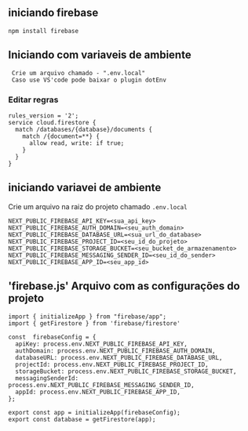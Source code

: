 ## iniciando firebase
````
npm install firebase
````
## Iniciando com variaveis de ambiente
````
 Crie um arquivo chamado - ".env.local"
 Caso use VS'code pode baixar o plugin dotEnv
````


###  Editar regras

````
rules_version = '2';
service cloud.firestore {
  match /databases/{database}/documents {
    match /{document=**} {
      allow read, write: if true;
    }
  }
}

````



## iniciando variavei de ambiente

Crie um arquivo na raiz do projeto chamado `.env.local`

````
NEXT_PUBLIC_FIREBASE_API_KEY=<sua_api_key>
NEXT_PUBLIC_FIREBASE_AUTH_DOMAIN=<seu_auth_domain>
NEXT_PUBLIC_FIREBASE_DATABASE_URL=<sua_url_do_database>
NEXT_PUBLIC_FIREBASE_PROJECT_ID=<seu_id_do_projeto>
NEXT_PUBLIC_FIREBASE_STORAGE_BUCKET=<seu_bucket_de_armazenamento>
NEXT_PUBLIC_FIREBASE_MESSAGING_SENDER_ID=<seu_id_do_sender>
NEXT_PUBLIC_FIREBASE_APP_ID=<seu_app_id>
````

##  'firebase.js' Arquivo com as configurações do projeto
````
import { initializeApp } from "firebase/app";
import { getFirestore } from 'firebase/firestore'

const  firebaseConfig = {
  apiKey: process.env.NEXT_PUBLIC_FIREBASE_API_KEY,
  authDomain: process.env.NEXT_PUBLIC_FIREBASE_AUTH_DOMAIN,
  databaseURL: process.env.NEXT_PUBLIC_FIREBASE_DATABASE_URL,
  projectId: process.env.NEXT_PUBLIC_FIREBASE_PROJECT_ID,
  storageBucket: process.env.NEXT_PUBLIC_FIREBASE_STORAGE_BUCKET,
  messagingSenderId: process.env.NEXT_PUBLIC_FIREBASE_MESSAGING_SENDER_ID,
  appId: process.env.NEXT_PUBLIC_FIREBASE_APP_ID,
};

export const app = initializeApp(firebaseConfig);
export const database = getFirestore(app);
````